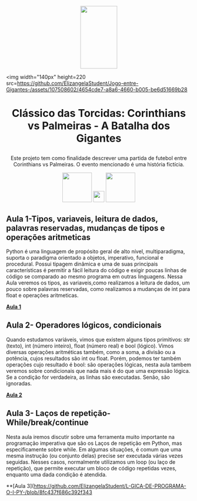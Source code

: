 <p align="center">
<img width="100px" height=170 src=https://github.com/ElizangelaStudent/Jogo-entre-Gigantes-/assets/107508602/0fc7a147-55a7-4899-9a96-7c033e50dee8
</p>

  
<img width="140px" height=220 src=https://github.com/ElizangelaStudent/Jogo-entre-Gigantes-/assets/107508602/4654cde7-a8a6-4660-b005-be6d51669b28
</p>

  # <p align="center"> **Clássico das Torcidas: Corinthians vs Palmeiras - A Batalha dos Gigantes**</p>

<p align="center"> Este projeto tem como finalidade descrever uma partida de futebol entre Corinthians vs Palmeiras. O evento mencionado é uma história fictícia.</p>

<p align="center">
<img width="80px" height= 80 src=https://github.com/ElizangelaStudent/Jogo-entre-Gigantes-/assets/107508602/74e3372b-8468-4ef9-8670-7379618b4a0b/>
<img width="30px" height=30 src=https://github.com/ElizangelaStudent/Jogo-entre-Gigantes-/assets/107508602/3942ab80-60e2-4716-8146-aeb41dfcc4bb/>
<img width="80px" height= 80 src=https://github.com/ElizangelaStudent/Jogo-entre-Gigantes-/assets/107508602/f58b2fba-8e02-4a36-8237-ddccbe049729 />
 
 ## Aula 1-Tipos, variaveis, leitura de dados, palavras reservadas, mudanças de tipos e operações aritmeticas

   Python é uma linguagem de propósito geral de alto nível, multiparadigma, suporta o paradigma orientado a objetos, imperativo, funcional e procedural. Possui tipagem dinâmica e uma de suas principais características é permitir a fácil leitura do código e exigir poucas linhas de código se comparado ao mesmo programa em outras linguagens. Nessa Aula veremos os tipos, as variaveis,como realizamos a leitura de dados, um pouco sobre palavras reservadas, como realizamos a mudanças de int para float e operações aritmeticas.
   
   **[Aula 1](https://github.com/ElizangelaStudent/L-GICA-DE-PROGRAMA-O-I-PY-/blob/8fc437f686c392f343e5e693b756091bc3d67cfa/Aula_1_tipos,_variaveis,_leitura_de_dados,_palavras_reservadas,_mudan%C3%A7as_de_tipos_e_opera%C3%A7%C3%B5es_aritmeticas.ipynb)**
  
 ## Aula 2- Operadores lógicos, condicionais
 
 Quando estudamos variáveis, vimos que existem alguns tipos primitivos: str (texto), int (número inteiro), float (número real) e bool (lógico). Vimos diversas operações aritméticas também, como a soma, a divisão ou a potência, cujos resultados são int ou float. Porém, podemos ter também operações cujo resultado é bool: são operações lógicas, nesta aula tambem veremos sobre condicionais que nada mais é do que uma expressão lógica. Se a condição for verdadeira, as linhas são executadas. Senão, são ignoradas.
 
 
 **[Aula 2](https://github.com/ElizangelaStudent/L-GICA-DE-PROGRAMA-O-I-PY-/blob/8fc437f686c392f343e5e693b756091bc3d67cfa/Aula_2_Operadores_l%C3%B3gicos,_condicionais.ipynb)**
 
 ## Aula 3- Laços de repetição- While/break/continue
 
 Nesta aula iremos discutir sobre uma ferramenta muito importante na programação imperativa que são os Laços de repetição em Python, mas especificamente sobre while. Em algumas situações, é comum que uma mesma instrução (ou conjunto delas) precise ser executada várias vezes seguidas. Nesses casos, normalmente utilizamos um loop (ou laço de repetição), que permite executar um bloco de código repetidas vezes, enquanto uma dada condição é atendida.  


 
 **[Aula 3](https://github.com/ElizangelaStudent/L-GICA-DE-PROGRAMA-O-I-PY-/blob/8fc437f686c392f343
